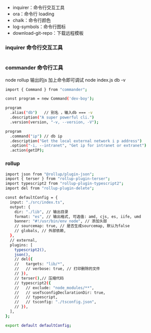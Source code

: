 - inquirer：命令行交互工具
- ora：命令行 loading
- chalk：命令行颜色
- log-symbols：命令行图标
- download-git-repo：下载远程模板
### inquirer 命令行交互工具
```bash


```
### commander 命令行工具
node rollup 输出的js 加上命令即可调试
node index.js db -v
```bash
import { Command } from "commander";

const program = new Command('dev-boy');

program
  .alias("db")   // 别名 ，输入db === -v
  .description("A super powerful cli.")
  .version(version, "-v, --version, -V");

program
  .command("ip") // db ip
  .description("Get the local external network i p address")
  .option("-i, --intranet", "Get ip for intranet or extranet")
  .action(getIP);
```
### rollup
```bash
import json from "@rollup/plugin-json";
import { terser } from "rollup-plugin-terser";
import typescript2 from "rollup-plugin-typescript2";
import del from "rollup-plugin-delete";

const defaultConfig = {
  input: "./src/index.ts",
  output: {
    dir: "./lib", // 输出目录
    format: "es", // 输出格式, 可选值: amd, cjs, es, iife, umd
    banner: "#!/usr/bin/env node", // 添加头部
    // sourcemap: true, // 是否生成sourcemap, 默认为false
    // globals, // 外部依赖,
  },
  // external,
  plugins: [
    typescript2(),
    json(),
    // del({
    //   targets: "lib/*",
    //   // verbose: true, // 打印删除的文件
    // }),
    // terser(),// 压缩代码
    // typescript2({
    //   // exclude: "node_modules/**",
    //   // useTsconfigDeclarationDir: true,
    //   // typescript,
    //   // tsconfig: "./tsconfig.json",
    // }),
  ],
};

export default defaultConfig;

```

